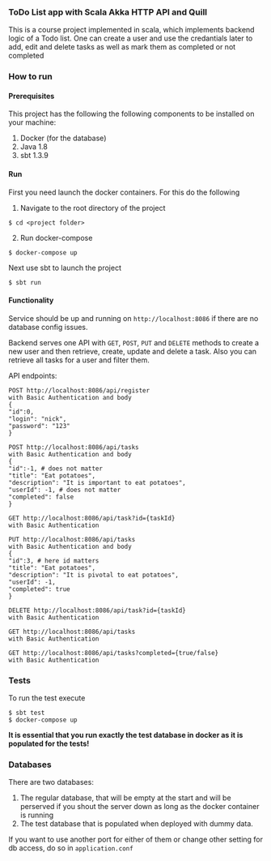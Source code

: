 
### ToDo List app with Scala Akka HTTP API  and Quill

  
  This is a course project implemented in scala, which implements backend logic of a Todo list. One can create a user and use the credantials later to add, edit and delete tasks as well as mark them as completed or not completed

### How to run

#### Prerequisites 
This project has the following the following components to be installed on your machine:

1. Docker (for the database)
2. Java 1.8
3. sbt 1.3.9

#### Run
First you need launch the docker containers. For this do the following

1. Navigate to the root directory of the project
```
$ cd <project folder>
```
2. Run docker-compose
```
$ docker-compose up
```

Next use sbt to launch the project 
```
$ sbt run
```

#### Functionality 

Service should be up and running on `http://localhost:8086` if there are no database config issues.

Backend serves one API with `GET`, `POST`, `PUT` and `DELETE` methods to create a new user and then retrieve, create, update and delete a task. Also you can retrieve all tasks for a user and filter them.

API endpoints:


```
POST http://localhost:8086/api/register
with Basic Authentication and body 
{
"id":0,
"login": "nick",
"password": "123"
}

POST http://localhost:8086/api/tasks
with Basic Authentication and body 
{
"id":-1, # does not matter
"title": "Eat potatoes",
"description": "It is important to eat potatoes",
"userId": -1, # does not matter
"completed": false
}

GET http://localhost:8086/api/task?id={taskId}
with Basic Authentication

PUT http://localhost:8086/api/tasks
with Basic Authentication and body
{
"id":3, # here id matters
"title": "Eat potatoes",
"description": "It is pivotal to eat potatoes",
"userId": -1,
"completed": true
}

DELETE http://localhost:8086/api/task?id={taskId}
with Basic Authentication

GET http://localhost:8086/api/tasks
with Basic Authentication

GET http://localhost:8086/api/tasks?completed={true/false}
with Basic Authentication

```


### Tests

To run the test execute
  
```
$ sbt test
$ docker-compose up
```
**It is essential that you run exactly the test database in docker as it is populated for the tests!**
### Databases

There are two databases: 

1. The regular database, that will be empty at the start and will be perserved if you shout the server down as long as the docker container is running
2. The test database that is populated when deployed with dummy data.

If you want to use another port for either of them or change other setting for db access, do so in `application.conf`
